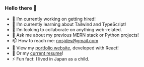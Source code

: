 ### Hello there 👋

- 🔭 I’m currently working on getting hired!
- 🌱 I’m currently learning about Tailwind and TypeScript!
- 👯 I’m looking to collaborate on anything web-related.
- 💬 Ask me about my previous MERN stack or Python projects!
- 📫 How to reach me: nnsjdev@gmail.com
- 👀 View my <a href="https://noahnjensen.dev/" target="_blank">portfolio website</a>, developed with React!
- 📜 Or my <a href="https://docs.google.com/document/d/1mkeZ5PxoV3V6DWyxU3rRNVX4k8-il0lh8j5l9hV9iqc/edit?usp=sharing" target="_blank">current resume</a>!
- ⚡ Fun fact: I lived in Japan as a child.